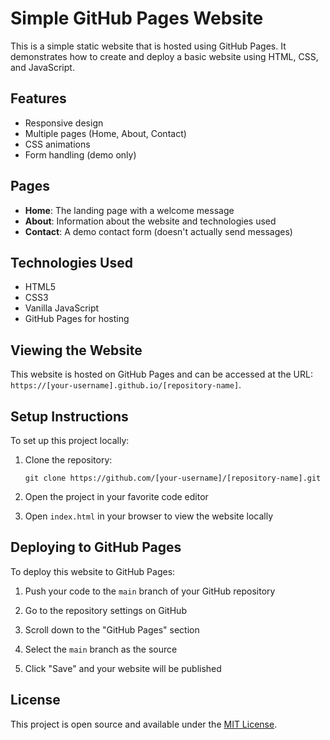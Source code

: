 # Simple GitHub Pages Website

This is a simple static website that is hosted using GitHub Pages. It demonstrates how to create and deploy a basic website using HTML, CSS, and JavaScript.

## Features

- Responsive design
- Multiple pages (Home, About, Contact)
- CSS animations
- Form handling (demo only)

## Pages

- **Home**: The landing page with a welcome message
- **About**: Information about the website and technologies used
- **Contact**: A demo contact form (doesn't actually send messages)

## Technologies Used

- HTML5
- CSS3
- Vanilla JavaScript
- GitHub Pages for hosting

## Viewing the Website

This website is hosted on GitHub Pages and can be accessed at the URL: `https://[your-username].github.io/[repository-name]`.

## Setup Instructions

To set up this project locally:

1. Clone the repository:
   ```
   git clone https://github.com/[your-username]/[repository-name].git
   ```

2. Open the project in your favorite code editor

3. Open `index.html` in your browser to view the website locally

## Deploying to GitHub Pages

To deploy this website to GitHub Pages:

1. Push your code to the `main` branch of your GitHub repository

2. Go to the repository settings on GitHub

3. Scroll down to the "GitHub Pages" section

4. Select the `main` branch as the source 

5. Click "Save" and your website will be published

## License

This project is open source and available under the [MIT License](LICENSE). 